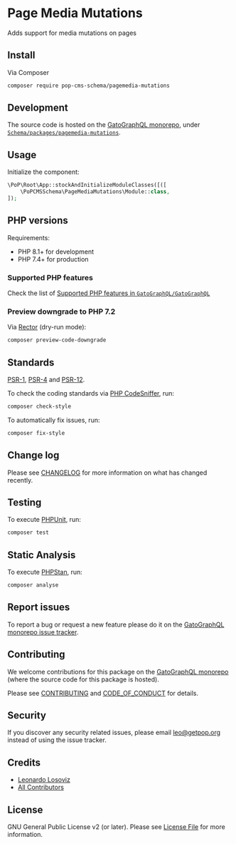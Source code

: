 # Page Media Mutations

<!--
[![Build Status][ico-travis]][link-travis]
[![Quality Score][ico-code-quality]][link-code-quality]
[![Software License][ico-license]](LICENSE.md)
[![Latest Version on Packagist][ico-version]][link-packagist]
[![Coverage Status][ico-scrutinizer]][link-scrutinizer]
[![Total Downloads][ico-downloads]][link-downloads]
-->

Adds support for media mutations on pages

## Install

Via Composer

``` bash
composer require pop-cms-schema/pagemedia-mutations
```

## Development

The source code is hosted on the [GatoGraphQL monorepo](https://github.com/GatoGraphQL/GatoGraphQL), under [`Schema/packages/pagemedia-mutations`](https://github.com/GatoGraphQL/GatoGraphQL/tree/master/layers/Schema/packages/pagemedia-mutations).

## Usage

Initialize the component:

``` php
\PoP\Root\App::stockAndInitializeModuleClasses([([
    \PoPCMSSchema\PageMediaMutations\Module::class,
]);
```

## PHP versions

Requirements:

- PHP 8.1+ for development
- PHP 7.4+ for production

### Supported PHP features

Check the list of [Supported PHP features in `GatoGraphQL/GatoGraphQL`](https://github.com/GatoGraphQL/GatoGraphQL/blob/master/docs/supported-php-features.md)

### Preview downgrade to PHP 7.2

Via [Rector](https://github.com/rectorphp/rector) (dry-run mode):

```bash
composer preview-code-downgrade
```

## Standards

[PSR-1](https://www.php-fig.org/psr/psr-1), [PSR-4](https://www.php-fig.org/psr/psr-4) and [PSR-12](https://www.php-fig.org/psr/psr-12).

To check the coding standards via [PHP CodeSniffer](https://github.com/squizlabs/PHP_CodeSniffer), run:

``` bash
composer check-style
```

To automatically fix issues, run:

``` bash
composer fix-style
```

## Change log

Please see [CHANGELOG](CHANGELOG.md) for more information on what has changed recently.

## Testing

To execute [PHPUnit](https://phpunit.de/), run:

``` bash
composer test
```

## Static Analysis

To execute [PHPStan](https://github.com/phpstan/phpstan), run:

``` bash
composer analyse
```

## Report issues

To report a bug or request a new feature please do it on the [GatoGraphQL monorepo issue tracker](https://github.com/GatoGraphQL/GatoGraphQL/issues).

## Contributing

We welcome contributions for this package on the [GatoGraphQL monorepo](https://github.com/GatoGraphQL/GatoGraphQL) (where the source code for this package is hosted).

Please see [CONTRIBUTING](CONTRIBUTING.md) and [CODE_OF_CONDUCT](CODE_OF_CONDUCT.md) for details.

## Security

If you discover any security related issues, please email leo@getpop.org instead of using the issue tracker.

## Credits

- [Leonardo Losoviz][link-author]
- [All Contributors][link-contributors]

## License

GNU General Public License v2 (or later). Please see [License File](LICENSE.md) for more information.

[ico-version]: https://img.shields.io/packagist/v/pop-cms-schema/pagemedia-mutations.svg?style=flat-square
[ico-license]: https://img.shields.io/badge/license-GPLv2-brightgreen.svg?style=flat-square
[ico-travis]: https://img.shields.io/travis/pop-cms-schema/pagemedia-mutations/master.svg?style=flat-square
[ico-scrutinizer]: https://img.shields.io/scrutinizer/coverage/g/pop-cms-schema/pagemedia-mutations.svg?style=flat-square
[ico-code-quality]: https://img.shields.io/scrutinizer/g/pop-cms-schema/pagemedia-mutations.svg?style=flat-square
[ico-downloads]: https://img.shields.io/packagist/dt/pop-cms-schema/pagemedia-mutations.svg?style=flat-square

[link-packagist]: https://packagist.org/packages/pop-cms-schema/pagemedia-mutations
[link-travis]: https://travis-ci.org/pop-cms-schema/pagemedia-mutations
[link-scrutinizer]: https://scrutinizer-ci.com/g/pop-cms-schema/pagemedia-mutations/code-structure
[link-code-quality]: https://scrutinizer-ci.com/g/pop-cms-schema/pagemedia-mutations
[link-downloads]: https://packagist.org/packages/pop-cms-schema/pagemedia-mutations
[link-author]: https://github.com/leoloso
[link-contributors]: ../../../../../../contributors
